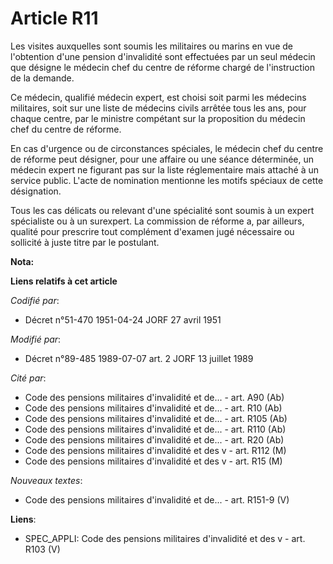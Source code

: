 # Article R11

Les visites auxquelles sont soumis les militaires ou marins en vue de l'obtention d'une pension d'invalidité sont effectuées
par un seul médecin que désigne le médecin chef du centre de réforme chargé de l'instruction de la demande.

Ce médecin, qualifié médecin expert, est choisi soit parmi les médecins militaires, soit sur une liste de médecins civils
arrêtée tous les ans, pour chaque centre, par le ministre compétant sur la proposition du médecin chef du centre de réforme.

En cas d'urgence ou de circonstances spéciales, le médecin chef du centre de réforme peut désigner, pour une affaire ou une
séance déterminée, un médecin expert ne figurant pas sur la liste réglementaire mais attaché à un service public. L'acte de
nomination mentionne les motifs spéciaux de cette désignation.

Tous les cas délicats ou relevant d'une spécialité sont soumis à un expert spécialiste ou à un surexpert. La commission de
réforme a, par ailleurs, qualité pour prescrire tout complément d'examen jugé nécessaire ou sollicité à juste titre par le
postulant.

**Nota:**



**Liens relatifs à cet article**

_Codifié par_:

  - Décret n°51-470 1951-04-24 JORF 27 avril 1951

_Modifié par_:

  - Décret n°89-485 1989-07-07 art. 2 JORF 13 juillet 1989

_Cité par_:

  - Code des pensions militaires d'invalidité et de... - art. A90 (Ab)
  - Code des pensions militaires d'invalidité et de... - art. R10 (Ab)
  - Code des pensions militaires d'invalidité et de... - art. R105 (Ab)
  - Code des pensions militaires d'invalidité et de... - art. R110 (Ab)
  - Code des pensions militaires d'invalidité et de... - art. R20 (Ab)
  - Code des pensions militaires d'invalidité et des v - art. R112 (M)
  - Code des pensions militaires d'invalidité et des v - art. R15 (M)

_Nouveaux textes_:

  - Code des pensions militaires d'invalidité et de... - art. R151-9 (V)

**Liens**:

  - SPEC_APPLI: Code des pensions militaires d'invalidité et des v - art. R103 (V)
